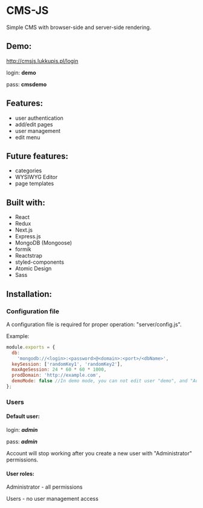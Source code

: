 # CMS-JS
Simple CMS with browser-side and server-side rendering.

## Demo:
http://cmsjs.lukkupis.pl/login

login: **demo**

pass: **cmsdemo**

## Features:
- user authentication
- add/edit pages
- user management
- edit menu

## Future features:
- categories
- WYSIWYG Editor
- page templates

## Built with:
- React
- Redux
- Next.js
- Express.js
- MongoDB (Mongoose)
- formik
- Reactstrap
- styled-components
- Atomic Design
- Sass

## Installation:

### Configuration file

A configuration file is required for proper operation: "server/config.js". 

Example:

```js
module.exports = {
  db:
    'mongodb://<login>:<password>@<domain>:<port>/<dbName>',
  keySession: ['randomKey1', 'randomKey2'],
  maxAgeSession: 24 * 60 * 60 * 1000,
  prodDomain: 'http://example.com',
  demoMode: false //In demo mode, you can not edit user "demo", and "Admin" page is visible in the menu.
};
```

### Users

#### Default user:

login: ***admin***

pass: ***admin***

Account will stop working after you create a new user with "Administrator" permissions.

#### User roles:

Administrator - all permissions

Users - no user management access
